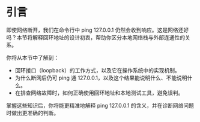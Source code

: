 # 引言

即使网络断开，我们在命令行中 ping 127.0.0.1 仍然会收到响应。这是网络还好吗？本节将解释回环地址的设计初衷，帮助你区分本地网络栈与外部连通性的关系。

你将从本节中了解到：

- 回环接口（loopback）的工作方式，以及它在操作系统中的实现机制。
- 为什么断网后仍可 ping 通 127.0.0.1，以及这个结果能说明什么、不能说明什么。
- 在排查网络故障时，如何正确使用回环地址和本地测试工具，避免误判。

掌握这些知识后，你将能更精准地解释 ping 127.0.0.1 的含义，并在诊断网络问题时做出更准确的判断。
